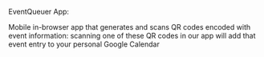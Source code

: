EventQueuer App:

Mobile in-browser app that generates and scans QR codes encoded with event information: scanning one of these QR codes in our app will add that event entry to your personal Google Calendar
